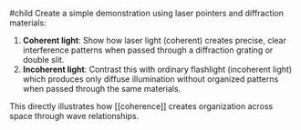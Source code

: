#child 
Create a simple demonstration using laser pointers and diffraction materials:

1. **Coherent light**: Show how laser light (coherent) creates precise, clear interference patterns when passed through a diffraction grating or double slit.
2. **Incoherent light**: Contrast this with ordinary flashlight (incoherent light) which produces only diffuse illumination without organized patterns when passed through the same materials.

This directly illustrates how [[coherence]] creates organization across space through wave relationships.